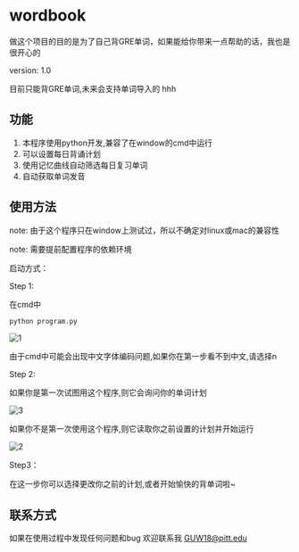 # wordbook

做这个项目的目的是为了自己背GRE单词，如果能给你带来一点帮助的话，我也是很开心的

version: 1.0

目前只能背GRE单词,未来会支持单词导入的 hhh

## 功能

1. 本程序使用python开发,兼容了在window的cmd中运行
2. 可以设置每日背诵计划
3. 使用记忆曲线自动筛选每日复习单词
4. 自动获取单词发音

## 使用方法

note: 由于这个程序只在window上测试过，所以不确定对linux或mac的兼容性

note: 需要提前配置程序的依赖环境

启动方式：



Step 1:

在cmd中

~~~cmd
python program.py
~~~

![1](https://github.com/wgr5600133/wordbook/blob/main/readme_image/1.png)

由于cmd中可能会出现中文字体编码问题,如果你在第一步看不到中文,请选择n



Step 2:

如果你是第一次试图用这个程序,则它会询问你的单词计划

![3](https://github.com/wgr5600133/wordbook/blob/main/readme_image/3.png)

如果你不是第一次使用这个程序,则它读取你之前设置的计划并开始运行

![2](https://github.com/wgr5600133/wordbook/blob/main/readme_image/2.png)



Step3：

在这一步你可以选择更改你之前的计划,或者开始愉快的背单词啦~





## 联系方式

如果在使用过程中发现任何问题和bug 欢迎联系我 GUW18@pitt.edu
